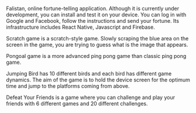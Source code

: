 Falistan, online fortune-telling application. Although it is currently under development, you can install and test it on your device. You can log in with Google and Facebook, follow the instructions and send your fortune. Its infrastructure includes React Native, Javascript and Firebase.

Scratch game is a scratch-style game. Slowly scraping the blue area on the screen in the game, you are trying to guess what is the image that appears.

Pongoal game is a more advanced ping pong game than classic ping pong game.

Jumping Bird has 10 different birds and each bird has different game dynamics. The aim of the game is to hold the device screen for the optimum time and jump to the platforms coming from above.

Defeat Your Friends is a game where you can challenge and play your friends with 6 different games and 20 different challenges.
